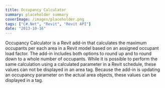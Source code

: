 ```yaml
---
title: Occupancy Calculator
summary: placeholder summary
coverImage: /images/placeholder.png
tags: ["C#.Net", "Revit", "Revit API"]
date: "2013-10-16"
---
```


Occupancy Calculator is a Revit add-in that calculates the maximum occupants per each area in a Revit model based on an assigned occupant load factor. The add-in includes both options to round up and to round down to a whole number of occupants. While it is possible to perform the same calculation using a calculated parameter in a Revit schedule, these values can not be displayed in an area tag. Because the add-in is updating an occupancy parameter on the actual area objects, these values can be displayed in a tag.
